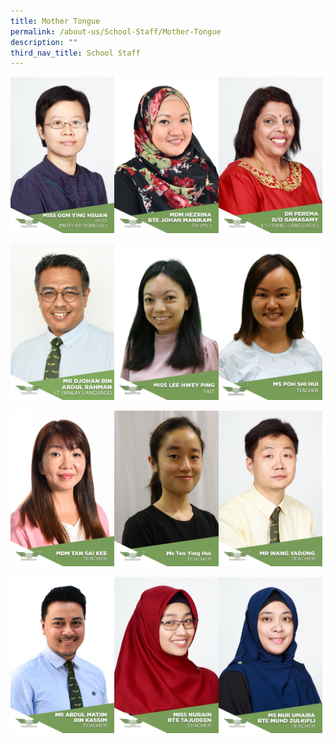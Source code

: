 ```yaml
---
title: Mother Tongue
permalink: /about-us/School-Staff/Mother-Tongue
description: ""
third_nav_title: School Staff
---
```

<img src="/images/Miss%20Goh%20Ying%20Hsuan.jpg" 
     style="width:33%;float:left"><img src="/images/Mdm%20Hezrina%20Bte%20Johan%20Manikam.jpg" 
     style="width:33%;float:left"><img src="/images/Dr%20Perema%20D_O%20Ramasamy.jpeg" 
     style="width:33%">
		 
<img src="/images/MR%20DJOHAN.jpeg" 
     style="width:33%;float:left"><img src="/images/LEE%20HWEY%20PING.jpeg" 
     style="width:33%;float:left"><img src="/images/POH%20SHI%20HUI.jpeg" 
     style="width:33%">
		 
<img src="/images/Mdm%20Tan%20Sai%20Kee.jpg" 
     style="width:33%;float:left"><img src="/images/Ms%20Teo%20Ying%20Hui.jpeg" 
     style="width:33%;float:left"><img src="/images/Mr%20Wang%20Yadong.jpg" 
     style="width:33%">

<img src="/images/Mr%20Abdul%20Matiin%20Bin%20Kassim.jpg" 
     style="width:33%;float:left"><img src="/images/Miss%20Nurain%20Bte%20Tajudeen.jpg" 
     style="width:33%;float:left"><img src="/images/Ms%20Nur%20Umaira%20Bte%20Muhd%20Zulkifli.jpg" 
     style="width:33%">


